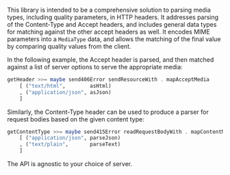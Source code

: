 This library is intended to be a comprehensive solution to parsing media
types, including quality parameters, in HTTP headers. It addresses parsing of
the Content-Type and Accept headers, and includes general data types for
matching against the other accept headers as well. It encodes MIME parameters
into a `MediaType` data, and allows the matching of the final value by
comparing quality values from the client.

In the following example, the Accept header is parsed, and then matched against
a list of server options to serve the appropriate media:

```haskell
getHeader >>= maybe send406Error sendResourceWith . mapAcceptMedia
    [ ("text/html",        asHtml)
    , ("application/json", asJson)
    ]
```

Similarly, the Content-Type header can be used to produce a parser for request
bodies based on the given content type:

```haskell
getContentType >>= maybe send415Error readRequestBodyWith . mapContentMedia
    [ ("application/json", parseJson)
    , ("text/plain",       parseText)
    ]
```

The API is agnostic to your choice of server.

